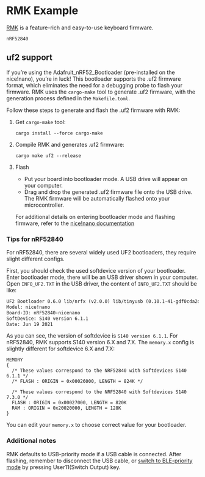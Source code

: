 # RMK Example

[RMK](https://github.com/HaoboGu/rmk) is a feature-rich and easy-to-use keyboard firmware.

`nRF52840`

## uf2 support

If you’re using the Adafruit_nRF52_Bootloader (pre-installed on the nice!nano), you’re in luck! This bootloader supports the .uf2 firmware format, which eliminates the need for a debugging probe to flash your firmware. RMK uses the `cargo-make` tool to generate .uf2 firmware, with the generation process defined in the `Makefile.toml`.

Follow these steps to generate and flash the .uf2 firmware with RMK:

1. Get `cargo-make` tool:

   ```shell
   cargo install --force cargo-make
   ```

2. Compile RMK and generates .uf2 firmware:

   ```shell
   cargo make uf2 --release
   ```

3. Flash

   - Put your board into bootloader mode. A USB drive will appear on your computer.
   - Drag and drop the generated .uf2 firmware file onto the USB drive. The RMK firmware will be automatically flashed onto your microcontroller.

   For additional details on entering bootloader mode and flashing firmware, refer to the [nice!nano documentation](https://nicekeyboards.com/docs/nice-nano/getting-started#flashing-firmware-and-bootloaders)

### Tips for nRF52840

For nRF52840, there are several widely used UF2 bootloaders, they require slight different configs.

First, you should check the used softdevice version of your bootloader. Enter bootloader mode, there will be an USB driver shown in your computer. Open `INFO_UF2.TXT` in the USB driver, the content of `INFO_UF2.TXT` should be like:

```txt
UF2 Bootloader 0.6.0 lib/nrfx (v2.0.0) lib/tinyusb (0.10.1-41-gdf0cda2d) lib/uf2 (remotes/origin/configupdate-9-gadbb8c7)
Model: nice!nano
Board-ID: nRF52840-nicenano
SoftDevice: S140 version 6.1.1
Date: Jun 19 2021
```

As you can see, the version of softdevice is `S140 version 6.1.1`. For nRF52840, RMK supports S140 version 6.X and 7.X. The `memory.x` config is slightly different for softdevice 6.X and 7.X:

```ld
MEMORY
{
  /* These values correspond to the NRF52840 with Softdevices S140 6.1.1 */
  /* FLASH : ORIGIN = 0x00026000, LENGTH = 824K */

  /* These values correspond to the NRF52840 with Softdevices S140 7.3.0 */
  FLASH : ORIGIN = 0x00027000, LENGTH = 820K
  RAM : ORIGIN = 0x20020000, LENGTH = 128K
}
```

You can edit your `memory.x` to choose correct value for your bootloader.

### Additional notes

RMK defaults to USB-priority mode if a USB cable is connected. After flashing, remember to disconnect the USB cable, or [switch to BLE-priority mode](https://haobogu.github.io/rmk/wireless.html#multiple-profile-support) by pressing User11(Switch Output) key.
